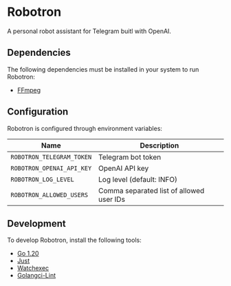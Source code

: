 # Robotron

A personal robot assistant for Telegram buitl with OpenAI.

## Dependencies

The following dependencies must be installed in your system to run Robotron:

- [FFmpeg](https://ffmpeg.org/)

## Configuration

Robotron is configured through environment variables:

| Name                      | Description                              |
| ------------------------- | ---------------------------------------- |
| `ROBOTRON_TELEGRAM_TOKEN` | Telegram bot token                       |
| `ROBOTRON_OPENAI_API_KEY` | OpenAI API key                           |
| `ROBOTRON_LOG_LEVEL`      | Log level (default: INFO)                |
| `ROBOTRON_ALLOWED_USERS`  | Comma separated list of allowed user IDs |

## Development

To develop Robotron, install the following tools:

- [Go 1.20](https://go.dev/dl/)
- [Just](https://github.com/casey/just)
- [Watchexec](https://github.com/watchexec/watchexec)
- [Golangci-Lint](https://golangci-lint.run/usage/install/)
